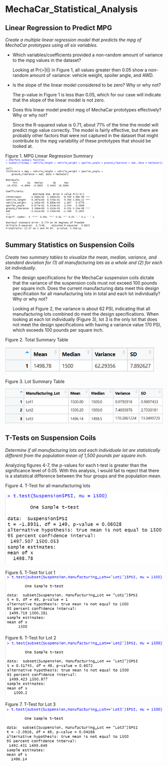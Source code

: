# MechaCar_Statistical_Analysis

## Linear Regression to Predict MPG

*Create a multiple linear regression model that predicts the mpg of MechaCar prototypes using all six variables.*

- Which variables/coefficients provided a non-random amount of variance to the mpg values in the dataset?
  
  Looking at Pr(>|t|) in Figure 1, all values greater then 0.05 show a non-   random amount of variance: vehicle weight, spoiler angle, and AWD. 
  
- Is the slope of the linear model considered to be zero? Why or why not?
  
  The p-value in Figure 1 is less than 0.05, which for our case will           indicate that the slope of the linear model is not zero.
  
- Does this linear model predict mpg of MechaCar prototypes effectively? Why or why not?

  Since the R-squared value is 0.71, about 71% of the time the model will     predict mgp value correctly. The model is fairly effective, but there are   probably other factors that were not captured in the dataset that might     contribute to the mpg variability of these prototypes that should be         looked at.
  
Figure 1. MPG Linear Regression Summary
![](https://github.com/Ariannatopbjerg/MechaCar_Statistical_Analysis/blob/main/images/Linear_Regress_summary_D1.PNG) 

## Summary Statistics on Suspension Coils

*Create two summary tables to visualize the mean, median, variance, and standard deviation for (1) all manufacturing lots as a whole and (2) for each lot individually.* 

- The design specifications for the MechaCar suspension coils dictate that the variance of the suspension coils must not exceed 100 pounds per square inch. Does the current manufacturing data meet this design specification for all manufacturing lots in total and each lot individually? Why or why not?

  Looking at Figure 2, the variance is about 62 PSI, indicating that all    manufacturing lots combined do meet the design specifications. When looking at each lot individually (Figure 3), lot 3 is the only lot that does not meet the design specifications with having a variance value 170 PSI, which exceeds 100 pounds per square inch.  

Figure 2. Total Summary Table

![](https://github.com/Ariannatopbjerg/MechaCar_Statistical_Analysis/blob/main/images/total_summary_D2.PNG)

Figure 3. Lot Summary Table

![](https://github.com/Ariannatopbjerg/MechaCar_Statistical_Analysis/blob/main/images/lot_summary_D2.PNG)

## T-Tests on Suspension Coils
*Determine if all manufacturing lots and each individuale lot are statistically different from the population mean of 1,500 pounds per square inch.*

Analyzing figures 4-7, the p-values for each t-test is greater than the significance level of 0.05. With this analysis, I would fail to reject that there is a statistical difference between the four groups and the population mean. 

Figure 4. T-Test for all manufacturing lots

![](https://github.com/Ariannatopbjerg/MechaCar_Statistical_Analysis/blob/main/images/t_test_all_D3.PNG)

Figure 5. T-Test for Lot 1
![](https://github.com/Ariannatopbjerg/MechaCar_Statistical_Analysis/blob/main/images/t_test_Lot1_D3.PNG)

Figure 6. T-Test for Lot 2
![](https://github.com/Ariannatopbjerg/MechaCar_Statistical_Analysis/blob/main/images/t_test_Lot2_D3.PNG)

Figure 7. T-Test for Lot 3
![](https://github.com/Ariannatopbjerg/MechaCar_Statistical_Analysis/blob/main/images/t_test_Lot3_D3.PNG)
